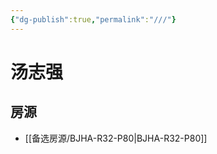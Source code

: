 ```yaml
---
{"dg-publish":true,"permalink":"///"}
---
```



# 汤志强

## 房源

- [[备选房源/BJHA-R32-P80\|BJHA-R32-P80]]

